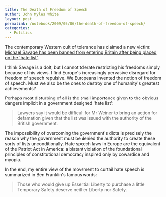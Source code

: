 ```yaml
---
title: The Death of Freedom of Speech
author: John Myles White
layout: post
permalink: /notebook/2009/05/06/the-death-of-freedom-of-speech/
categories:
  - Politics
---
```


The contemporary Western cult of tolerance has claimed a new victim: [Michael Savage has been banned from entering Britain after being placed on the 'hate list'](http://news.bbc.co.uk/2/hi/americas/8035114.stm).

I think Savage is a dolt, but I cannot tolerate restricting his freedoms simply because of his views. I find Europe's increasingly pervasive disregard for freedom of speech repulsive. We Europeans invented the notion of freedom of speech. Must we also be the ones to destroy one of humanity's greatest achievements?

Perhaps most disturbing of all is the small importance given to the obvious dangers implicit in a government designed 'hate list':

<blockquote>
<p>Lawyers say it would be difficult for Mr Weiner to bring an action for defamation given that the list was issued with the authority of the British government.</p>
</blockquote>

The impossibility of overcoming the government's dicta is precisely the reason why the government must be denied the authority to create these sorts of lists unconditionally. Hate speech laws in Europe are the equivalent of the Patriot Act in America: a blatant violation of the foundational principles of constitutional democracy inspired only by cowardice and myopia.

In the end, my entire view of the movement to curtail hate speech is summarized in Ben Franklin's famous words:

<blockquote>
<p>Those who would give up Essential Liberty to purchase a little Temporary Safety deserve neither Liberty nor Safety.</p>
</blockquote>
